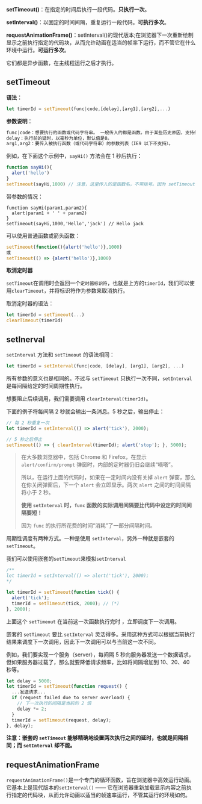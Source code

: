 **setTimeout()**：在指定的时间后执行一段代码。**只执行一次**。

**setInterval()**：以固定的时间间隔，重复运行一段代码。**可执行多次**。

**requestAnimationFrame()**：setInterval()的现代版本;在浏览器下一次重新绘制显示之前执行指定的代码块，从而允许动画在适当的帧率下运行，而不管它在什么环境中运行。**可运行多次**。

它们都是异步函数，在主线程运行之后才执行。

## setTimeout

**语法：**

```javascript
let timerId = setTimeout(func|code,[delay],[arg1],[arg2],...)
```

**参数说明**：

```javascript
func|code：想要执行的函数或代码字符串。 一般传入的都是函数。由于某些历史原因，支持传入代码字符串，但是不建议这样做。
delay：执行前的延时，以毫秒为单位，默认值是0。
arg1,arg2：要传入被执行函数（或代码字符串）的参数列表（IE9 以下不支持）。
```

例如，在下面这个示例中，`sayHi()` 方法会在 1 秒后执行：

```javascript
function sayHi(){
  alert('hello')
}
setTimeout(sayHi,1000) // 注意，这里传入的是函数名，不带括号。因为 setTimeout 期望得到一个对函数的引用，而不是函数执行后的结果。
```

带参数的情况：

```
function sayHi(param1,param2){
  alert(param1 + ' ' + param2)
}
setTimeout(sayHi,1000,'Hello','jack') // Hello jack
```

可以使用普通函数或箭头函数：

```javascript
setTimeout(function(){alert('hello')},1000)
或
setTimeout(() => {alert('hello')},1000)
```

**取消定时器**

`setTimeout`在调用时会返回一个`定时器标识符`，也就是上方的`timerId`，我们可以使用`clearTimeout`，并将标识符作为参数来取消执行。

取消定时器的语法：

```javascript
let timerId = setTimeout(...)
clearTimeout(timerId)
```



## setInerval

`setInterval` 方法和 `setTimeout` 的语法相同：

```javascript
let timerId = setInterval(func|code, [delay], [arg1], [arg2], ...)
```

所有参数的意义也是相同的。不过与 `setTimeout` 只执行一次不同，`setInterval` 是每间隔给定的时间周期性执行。

想要阻止后续调用，我们需要调用 `clearInterval(timerId)`。

下面的例子将每间隔 2 秒就会输出一条消息。5 秒之后，输出停止：

```javascript
// 每 2 秒重复一次
let timerId = setInterval(() => alert('tick'), 2000);

// 5 秒之后停止
setTimeout(() => { clearInterval(timerId); alert('stop'); }, 5000);
```

> 在大多数浏览器中，包括 Chrome 和 Firefox，在显示 `alert/confirm/prompt` 弹窗时，内部的定时器仍旧会继续“嘀嗒”。
>
> 所以，在运行上面的代码时，如果在一定时间内没有关掉 `alert` 弹窗，那么在你关闭弹窗后，下一个 `alert` 会立即显示。两次 `alert` 之间的时间间隔将小于 2 秒。
>
> **使用 `setInterval` 时，`func` 函数的实际调用间隔要比代码中设定的时间间隔要短！**
>
> 因为 `func` 的执行所花费的时间“消耗”了一部分间隔时间。

周期性调度有两种方式。一种是使用 `setInterval`，另外一种就是嵌套的 `setTimeout`。

我们可以使用嵌套的`setTimeout`来模拟`setInterval`

```javascript
/**
let timerId = setInterval(() => alert('tick'), 2000);
*/

let timerId = setTimeout(function tick() {
  alert('tick');
  timerId = setTimeout(tick, 2000); // (*)
}, 2000);
```

上面这个 `setTimeout` 在当前这一次函数执行完时 ，立即调度下一次调用。

嵌套的 `setTimeout` 要比 `setInterval` 灵活得多。采用这种方式可以根据当前执行结果来调度下一次调用，因此下一次调用可以与当前这一次不同。

例如，我们要实现一个服务（server），每间隔 5 秒向服务器发送一个数据请求，但如果服务器过载了，那么就要降低请求频率，比如将间隔增加到 10、20、40 秒等。

```javascript
let delay = 5000;
let timerId = setTimeout(function request() {
  ...发送请求...
  if (request failed due to server overload) {
    // 下一次执行的间隔是当前的 2 倍
    delay *= 2;
  }
  timerId = setTimeout(request, delay);
}, delay);
```

**注意：嵌套的 `setTimeout` 能够精确地设置两次执行之间的延时，也就是间隔相同；而 `setInterval` 却不能。**



## requestAnimationFrame

`requestAnimationFrame()`是一个专门的循环函数，旨在浏览器中高效运行动画。它基本上是现代版本的`setInterval()` —— 它在浏览器重新加载显示内容之前执行指定的代码块，从而允许动画以适当的帧速率运行，不管其运行的环境如何。